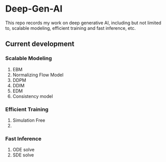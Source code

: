 # Deep-Gen-AI
This repo records my work on deep generative AI, including but not limited to, scalable modeling, efficient training and fast inference, etc.

## Current development
### Scalable Modeling
1. EBM
2. Normalizing Flow Model
3. DDPM
4. DDIM
5. EDM
6. Consistency model

### Efficient Training
1. Simulation Free
2. 

### Fast Inference
1. ODE solve
2. SDE solve
